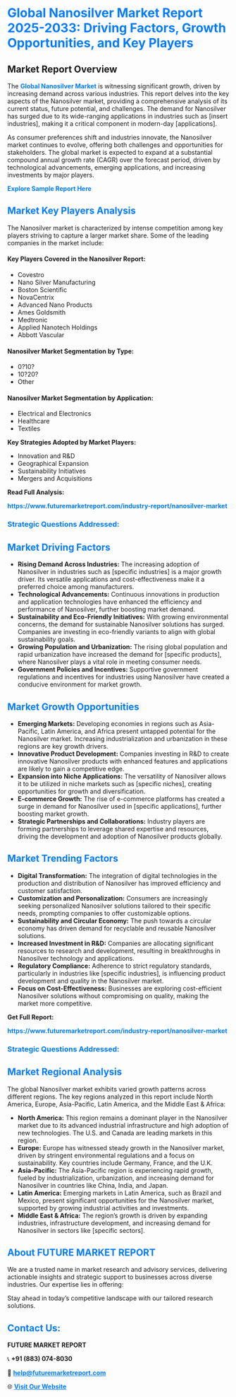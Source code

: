 <h1 style="color: #007BFF;">Global Nanosilver Market Report 2025-2033: Driving Factors, Growth Opportunities, and Key Players</h1>

<section id="overview">
<h2>Market Report Overview</h2>
<p>The <a href="https://www.futuremarketreport.com/industry-report/nanosilver-market" style="color: #007BFF; text-decoration: none;"><strong>Global Nanosilver Market</strong></a> is witnessing significant growth, driven by increasing demand across various industries. This report delves into the key aspects of the Nanosilver market, providing a comprehensive analysis of its current status, future potential, and challenges. The demand for Nanosilver has surged due to its wide-ranging applications in industries such as [insert industries], making it a critical component in modern-day [applications].</p>
<p>As consumer preferences shift and industries innovate, the Nanosilver market continues to evolve, offering both challenges and opportunities for stakeholders. The global market is expected to expand at a substantial compound annual growth rate (CAGR) over the forecast period, driven by technological advancements, emerging applications, and increasing investments by major players.</p>
</section>

<section id="overview">
<p><a href="https://www.futuremarketreport.com/request-sample/reportId=88025" style="color: #007BFF; text-decoration: none;"><strong>Explore Sample Report Here</strong></a></p>
</section>

<section id="key-players">
<h2 style="color: #007BFF;">Market Key Players Analysis</h2>
<p>The Nanosilver market is characterized by intense competition among key players striving to capture a larger market share. Some of the leading companies in the market include:</p>
<h4>Key Players Covered in the Nanosilver Report:</h4>
<ul><li>Covestro</li><li>Nano Silver Manufacturing</li><li>Boston Scientific</li><li>NovaCentrix</li><li>Advanced Nano Products</li><li>Ames Goldsmith</li><li>Medtronic</li><li>Applied Nanotech Holdings</li><li>Abbott Vascular</li></ul>
<h4>Nanosilver Market Segmentation by Type:</h4>
<ul><li>0?10?</li><li>10?20?</li><li>Other</li></ul>

<h4>Nanosilver Market Segmentation by Application:</h4>
<ul><li>Electrical and Electronics</li><li>Healthcare</li><li>Textiles</li></ul>
<p><strong>Key Strategies Adopted by Market Players:</strong></p>
<ul>
<li>Innovation and R&D</li>
<li>Geographical Expansion</li>
<li>Sustainability Initiatives</li>
<li>Mergers and Acquisitions</li>
</ul>
</section>

<section>
<p><strong>Read Full Analysis: </strong></p><a href="https://www.futuremarketreport.com/industry-report/nanosilver-market" style="color: #007BFF; text-decoration: none;"><strong>https://www.futuremarketreport.com/industry-report/nanosilver-market</strong></a>
<h3 style="color: #007BFF;">Strategic Questions Addressed:</h3>
</section>

<section id="driving-factors">
<h2 style="color: #007BFF;">Market Driving Factors</h2>
<ul>
<li><strong>Rising Demand Across Industries:</strong> The increasing adoption of Nanosilver in industries such as [specific industries] is a major growth driver. Its versatile applications and cost-effectiveness make it a preferred choice among manufacturers.</li>
<li><strong>Technological Advancements:</strong> Continuous innovations in production and application technologies have enhanced the efficiency and performance of Nanosilver, further boosting market demand.</li>
<li><strong>Sustainability and Eco-Friendly Initiatives:</strong> With growing environmental concerns, the demand for sustainable Nanosilver solutions has surged. Companies are investing in eco-friendly variants to align with global sustainability goals.</li>
<li><strong>Growing Population and Urbanization:</strong> The rising global population and rapid urbanization have increased the demand for [specific products], where Nanosilver plays a vital role in meeting consumer needs.</li>
<li><strong>Government Policies and Incentives:</strong> Supportive government regulations and incentives for industries using Nanosilver have created a conducive environment for market growth.</li>
</ul>
</section>

<section id="growth-opportunities">
<h2 style="color: #007BFF;">Market Growth Opportunities</h2>
<ul>
<li><strong>Emerging Markets:</strong> Developing economies in regions such as Asia-Pacific, Latin America, and Africa present untapped potential for the Nanosilver market. Increasing industrialization and urbanization in these regions are key growth drivers.</li>
<li><strong>Innovative Product Development:</strong> Companies investing in R&D to create innovative Nanosilver products with enhanced features and applications are likely to gain a competitive edge.</li>
<li><strong>Expansion into Niche Applications:</strong> The versatility of Nanosilver allows it to be utilized in niche markets such as [specific niches], creating opportunities for growth and diversification.</li>
<li><strong>E-commerce Growth:</strong> The rise of e-commerce platforms has created a surge in demand for Nanosilver used in [specific applications], further boosting market growth.</li>
<li><strong>Strategic Partnerships and Collaborations:</strong> Industry players are forming partnerships to leverage shared expertise and resources, driving the development and adoption of Nanosilver products globally.</li>
</ul>
</section>

<section id="trending-factors">
<h2 style="color: #007BFF;">Market Trending Factors</h2>
<ul>
<li><strong>Digital Transformation:</strong> The integration of digital technologies in the production and distribution of Nanosilver has improved efficiency and customer satisfaction.</li>
<li><strong>Customization and Personalization:</strong> Consumers are increasingly seeking personalized Nanosilver solutions tailored to their specific needs, prompting companies to offer customizable options.</li>
<li><strong>Sustainability and Circular Economy:</strong> The push towards a circular economy has driven demand for recyclable and reusable Nanosilver solutions.</li>
<li><strong>Increased Investment in R&D:</strong> Companies are allocating significant resources to research and development, resulting in breakthroughs in Nanosilver technology and applications.</li>
<li><strong>Regulatory Compliance:</strong> Adherence to strict regulatory standards, particularly in industries like [specific industries], is influencing product development and quality in the Nanosilver market.</li>
<li><strong>Focus on Cost-Effectiveness:</strong> Businesses are exploring cost-efficient Nanosilver solutions without compromising on quality, making the market more competitive.</li>
</ul>
</section>

<section>
<p><strong>Get Full Report: </strong></p><a href="https://www.futuremarketreport.com/industry-report/nanosilver-market" style="color: #007BFF; text-decoration: none;"><strong>https://www.futuremarketreport.com/industry-report/nanosilver-market</strong></a>
<h3 style="color: #007BFF;">Strategic Questions Addressed:</h3>
</section>


<section id="regional-analysis">
<h2 style="color: #007BFF;">Market Regional Analysis</h2>
<p>The global Nanosilver market exhibits varied growth patterns across different regions. The key regions analyzed in this report include North America, Europe, Asia-Pacific, Latin America, and the Middle East & Africa:</p>
<ul>
<li><strong>North America:</strong> This region remains a dominant player in the Nanosilver market due to its advanced industrial infrastructure and high adoption of new technologies. The U.S. and Canada are leading markets in this region.</li>
<li><strong>Europe:</strong> Europe has witnessed steady growth in the Nanosilver market, driven by stringent environmental regulations and a focus on sustainability. Key countries include Germany, France, and the U.K.</li>
<li><strong>Asia-Pacific:</strong> The Asia-Pacific region is experiencing rapid growth, fueled by industrialization, urbanization, and increasing demand for Nanosilver in countries like China, India, and Japan.</li>
<li><strong>Latin America:</strong> Emerging markets in Latin America, such as Brazil and Mexico, present significant opportunities for the Nanosilver market, supported by growing industrial activities and investments.</li>
<li><strong>Middle East & Africa:</strong> The region’s growth is driven by expanding industries, infrastructure development, and increasing demand for Nanosilver in sectors like [specific sectors].</li>
</ul>
</section>

<footer>
<h2 style="color: #007BFF;">About FUTURE MARKET REPORT</h2>
<p>We are a trusted name in market research and advisory services, delivering actionable insights and strategic support to businesses across diverse industries. Our expertise lies in offering:</p>

<p>Stay ahead in today’s competitive landscape with our tailored research solutions.</p>

<h2 style="color: #007BFF;">Contact Us:</h2>
<p><strong>FUTURE MARKET REPORT</strong></p>
<p>📞 <strong>+91 (883) 074-8030</strong></p>
<p>📧 <strong><a href="mailto:help@futuremarketreport.com" style="color: #007BFF;">help@futuremarketreport.com</a></strong></p>
<p>🌐 <strong><a href="https://www.futuremarketreport.com/" style="color: #007BFF;">Visit Our Website</a></strong></p>
</footer>
